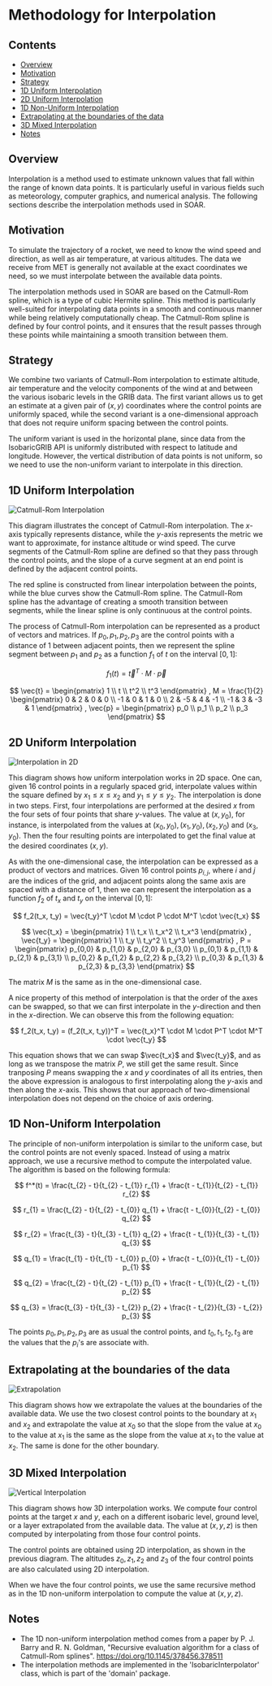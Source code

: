# Methodology for Interpolation

## Contents
- [Overview](#overview)
- [Motivation](#motivation)
- [Strategy](#strategy)
- [1D Uniform Interpolation](#1d-uniform-interpolation)
- [2D Uniform Interpolation](#2d-uniform-interpolation)
- [1D Non-Uniform Interpolation](#1d-non-uniform-interpolation)
- [Extrapolating at the boundaries of the data](#extrapolating-at-the-boundaries-of-the-data)
- [3D Mixed Interpolation](#3d-mixed-interpolation)
- [Notes](#notes)

## Overview
Interpolation is a method used to estimate unknown values that fall within the range of known data points. It is particularly useful in various fields such as meteorology, computer graphics, and numerical analysis. The following sections describe the interpolation methods used in SOAR.

## Motivation
To simulate the trajectory of a rocket, we need to know the wind speed and direction, as well as air temperature, at various altitudes. The data we receive from MET is generally not available at the exact coordinates we need, so we must interpolate between the available data points.

The interpolation methods used in SOAR are based on the Catmull-Rom spline, which is a type of cubic Hermite spline. This method is particularly well-suited for interpolating data points in a smooth and continuous manner while being relatively computationally cheap. The Catmull-Rom spline is defined by four control points, and it ensures that the result passes through these points while maintaining a smooth transition between them.

## Strategy
We combine two variants of Catmull-Rom interpolation to estimate altitude, air temperature and the velocity components of the wind at and between the various isobaric levels in the GRIB data. The first variant allows us to get an estimate at a given pair of $(x, y)$ coordinates where the control points are uniformly spaced, while the second variant is a one-dimensional approach that does not require uniform spacing between the control points.

The uniform variant is used in the horizontal plane, since data from the IsobaricGRIB API is uniformly distributed with respect to latitude and longitude. However, the vertical distribution of data points is not uniform, so we need to use the non-uniform variant to interpolate in this direction.

## 1D Uniform Interpolation

![Catmull-Rom Interpolation](images/catmull-rom-interpolation.svg)

This diagram illustrates the concept of Catmull-Rom interpolation. The $x$-axis typically represents distance, while the $y$-axis represents the metric we want to approximate, for instance altitude or wind speed. The curve segments of the Catmull-Rom spline are defined so that they pass through the control points, and the slope of a curve segment at an end point is defined by the adjacent control points.

The red spline is constructed from linear interpolation between the points, while the blue curves show the Catmull-Rom spline. The Catmull-Rom spline has the advantage of creating a smooth transition between segments, while the linear spline is only continuous at the control points.

The process of Catmull-Rom interpolation can be represented as a product of vectors and matrices. If $p_0, p_1, p_2, p_3$ are the control points with a distance of 1 between adjacent points, then we represent the spline segment between $p_1$ and $p_2$ as a function $f_1$ of $t$ on the interval $[0, 1]$:

$$
f_1(t) = \vec{t}^T \cdot M \cdot \vec{p}
$$

$$
\vec{t} = 
\begin{pmatrix} 
1 \\ 
t \\ 
t^2 \\
t^3 
\end{pmatrix}
, 
M =
\frac{1}{2}
\begin{pmatrix}
0 & 2 & 0 & 0 \\
-1 & 0 & 1 & 0 \\
2 & -5 & 4 & -1 \\
-1 & 3 & -3 & 1
\end{pmatrix}
,
\vec{p} =
\begin{pmatrix}
p_0 \\
p_1 \\
p_2 \\
p_3
\end{pmatrix}
$$

## 2D Uniform Interpolation

![Interpolation in 2D](images/interpolation-2d.svg)

This diagram shows how uniform interpolation works in 2D space. One can, given 16 control points in a regularly spaced grid, interpolate values within the square defined by $x_1 \leq x \leq x_2$ and $y_1 \leq y \leq y_2$. The interpolation is done in two steps. First, four interpolations are performed at the desired $x$ from the four sets of four points that share $y$-values. The value at $(x, y_0)$, for instance, is interpolated from the values at $(x_0, y_0), (x_1, y_0), (x_2, y_0)$ and $(x_3, y_0)$. Then the four resulting points are interpolated to get the final value at the desired coordinates $(x, y)$.

As with the one-dimensional case, the interpolation can be expressed as a product of vectors and matrices. Given 16 control points $p_{i,j}$, where $i$ and $j$ are the indices of the grid, and adjacent points along the same axis are spaced with a distance of 1, then we can represent the interpolation as a function $f_2$ of $t_x$ and $t_y$ on the interval $[0, 1]$:

$$
f_2(t_x, t_y) = \vec{t_y}^T \cdot M \cdot P \cdot M^T \cdot \vec{t_x}
$$

$$
\vec{t_x} =
\begin{pmatrix}
1 \\
t_x \\
t_x^2 \\
t_x^3
\end{pmatrix}
,
\vec{t_y} =
\begin{pmatrix}
1 \\
t_y \\
t_y^2 \\
t_y^3
\end{pmatrix}
,
P =
\begin{pmatrix}
p_{0,0} & p_{1,0} & p_{2,0} & p_{3,0} \\
p_{0,1} & p_{1,1} & p_{2,1} & p_{3,1} \\
p_{0,2} & p_{1,2} & p_{2,2} & p_{3,2} \\
p_{0,3} & p_{1,3} & p_{2,3} & p_{3,3}
\end{pmatrix}
$$

The matrix $M$ is the same as in the one-dimensional case.

A nice property of this method of interpolation is that the order of the axes can be swapped, so that we can first interpolate in the $y$-direction and then in the $x$-direction. We can observe this from the following equation:

$$
f_2(t_x, t_y) = (f_2(t_x, t_y))^T = \vec{t_x}^T \cdot M \cdot P^T \cdot M^T \cdot \vec{t_y}
$$

This equation shows that we can swap $\vec{t_x}$ and $\vec{t_y}$, and as long as we transpose the matrix $P$, we still get the same result. Since tranposing $P$ means swapping the $x$ and $y$ coordinates of all its entries, then the above expression is analogous to first interpolating along the $y$-axis and then along the $x$-axis. This shows that our approach of two-dimensional interpolation does not depend on the choice of axis ordering.

## 1D Non-Uniform Interpolation

The principle of non-uniform interpolation is similar to the uniform case, but the control points are not evenly spaced. Instead of using a matrix approach, we use a recursive method to compute the interpolated value. The algorithm is based on the following formula:

$$
f^*(t) = \frac{t_{2} - t}{t_{2} - t_{1}} r_{1} + \frac{t - t_{1}}{t_{2} - t_{1}} r_{2}
$$

$$
r_{1} = \frac{t_{2} - t}{t_{2} - t_{0}} q_{1} + \frac{t - t_{0}}{t_{2} - t_{0}} q_{2}
$$

$$
r_{2} = \frac{t_{3} - t}{t_{3} - t_{1}} q_{2} + \frac{t - t_{1}}{t_{3} - t_{1}} q_{3}
$$

$$
q_{1} = \frac{t_{1} - t}{t_{1} - t_{0}} p_{0} + \frac{t - t_{0}}{t_{1} - t_{0}} p_{1}
$$

$$
q_{2} = \frac{t_{2} - t}{t_{2} - t_{1}} p_{1} + \frac{t - t_{1}}{t_{2} - t_{1}} p_{2}
$$

$$
q_{3} = \frac{t_{3} - t}{t_{3} - t_{2}} p_{2} + \frac{t - t_{2}}{t_{3} - t_{2}} p_{3}
$$

The points $p_0,p_1,p_2,p_3$ are as usual the control points, and $t_0,t_1,t_2,t_3$ are the values that the $p_i$'s are associate with.

## Extrapolating at the boundaries of the data

![Extrapolation](images/extrapolation.svg)

This diagram shows how we extrapolate the values at the boundaries of the available data. We use the two closest control points to the boundary at $x_1$ and $x_2$ and extrapolate the value at $x_0$ so that the slope from the value at $x_0$ to the value at $x_1$ is the same as the slope from the value at $x_1$ to the value at $x_2$. The same is done for the other boundary.

## 3D Mixed Interpolation

![Vertical Interpolation](images/vertical-interpolation.svg)

This diagram shows how 3D interpolation works. We compute four control points at the target $x$ and $y$, each on a different isobaric level, ground level, or a layer extrapolated from the available data. The value at $(x, y, z)$ is then computed by interpolating from those four control points.

The control points are obtained using 2D interpolation, as shown in the previous diagram. The altitudes $z_0, z_1, z_2$ and $z_3$ of the four control points are also calculated using 2D interpolation.

When we have the four control points, we use the same recursive method as in the 1D non-uniform interpolation to compute the value at $(x, y, z)$.

## Notes

- The 1D non-uniform interpolation method comes from a paper by P. J. Barry and R. N. Goldman, "Recursive evaluation algorithm for a class of Catmull-Rom splines". https://doi.org/10.1145/378456.378511
- The interpolation methods are implemented in the 'IsobaricInterpolator' class, which is part of the 'domain' package.